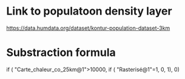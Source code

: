 # Link to populatoon density layer

https://data.humdata.org/dataset/kontur-population-dataset-3km


# Substraction formula

 if ( "Carte_chaleur_co_25km@1">10000,  if ( "Rasterisé@1"=1, 0, 1), 0)
